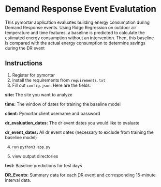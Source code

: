 # Demand Response Event Evalutation
This pymortar application evaluates building energy consumption during Demand Response events. Using Ridge Regression on outdoor air temperature and time features, a baseline is predicted to calculate the estimated energy consumption without an intervention. Then, this baseline is compared with the actual energy consumption to determine savings during the DR event

## Instructions
1. Register for pymortar
2. Install the requirements from `requirements.txt`
3. Fill out `config.json`. Here are the fields:

**site:** The site you want to analyze

**time:** The window of dates for training the baseline model

**client:** Pymortar client username and password

**dr_evaluation_dates:** The dr event dates you would like to evaluate

**dr_event_dates:** All dr event dates (necessary to exclude from training the baseline model)

4. run `python3 app.py`

5. view output directories

**test:** Baseline predictions for test days

**DR_Events:** Summary data for each DR event and corresponding 15-minute interval data.